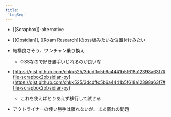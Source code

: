 ```yaml
---
title:
 'LogSeq'
---
```


- [[Scrapbox]]-alternative
- [[Obsidian]], [[Roam Research]]のoss版みたいな位置付けみたい
- 結構良さそう、ワンチャン乗り換え
    - OSSなので好き勝手いじれるのが良いな
- [https://gist.github.com/chkk525/3dcdffc5b6a4441b5f618a12398a63f7#file-scrapbox2obsidian-py](https://gist.github.com/chkk525/3dcdffc5b6a4441b5f618a12398a63f7#file-scrapbox2obsidian-py)
    - これを使えばとりあえず移行して試せる

- アウトライナーの使い勝手は慣れないが、まあ慣れの問題

